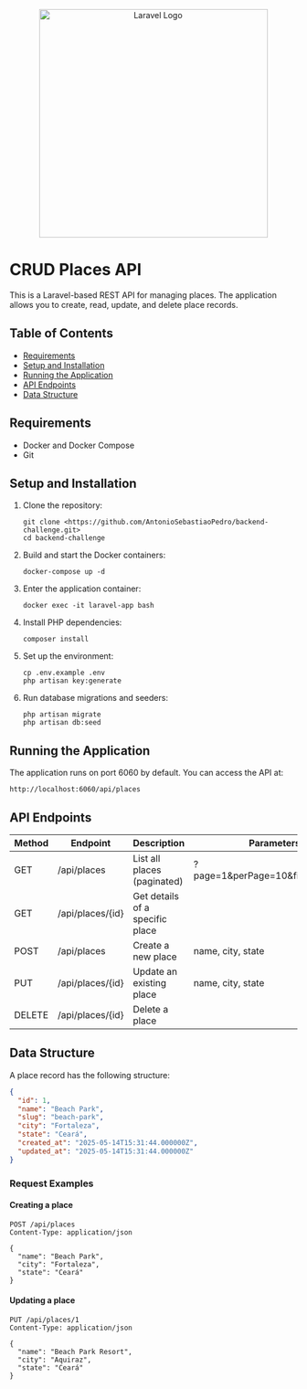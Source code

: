 <p align="center"><a href="https://laravel.com" target="_blank"><img src="https://raw.githubusercontent.com/laravel/art/master/logo-lockup/5%20SVG/2%20CMYK/1%20Full%20Color/laravel-logolockup-cmyk-red.svg" width="400" alt="Laravel Logo"></a></p>

# CRUD Places API

This is a Laravel-based REST API for managing places. The application allows you to create, read, update, and delete place records.

## Table of Contents

- [Requirements](#requirements)
- [Setup and Installation](#setup-and-installation)
- [Running the Application](#running-the-application)
- [API Endpoints](#api-endpoints)
- [Data Structure](#data-structure)

## Requirements

- Docker and Docker Compose
- Git

## Setup and Installation

1. Clone the repository:
   ```
   git clone <https://github.com/AntonioSebastiaoPedro/backend-challenge.git>
   cd backend-challenge
   ```

2. Build and start the Docker containers:
   ```
   docker-compose up -d
   ```

3. Enter the application container:
   ```
   docker exec -it laravel-app bash
   ```

4. Install PHP dependencies:
   ```
   composer install
   ```

5. Set up the environment:
   ```
   cp .env.example .env
   php artisan key:generate
   ```

6. Run database migrations and seeders:
   ```
   php artisan migrate
   php artisan db:seed
   ```

## Running the Application

The application runs on port 6060 by default. You can access the API at:

```
http://localhost:6060/api/places
```

## API Endpoints

| Method | Endpoint         | Description                             | Parameters                          |
|--------|------------------|-----------------------------------------|-------------------------------------|
| GET    | /api/places      | List all places (paginated)             | ?page=1&perPage=10&filter=keyword   |
| GET    | /api/places/{id} | Get details of a specific place         |                                     |
| POST   | /api/places      | Create a new place                      | name, city, state                   |
| PUT    | /api/places/{id} | Update an existing place                | name, city, state                   |
| DELETE | /api/places/{id} | Delete a place                          |                                     |

## Data Structure

A place record has the following structure:

```json
{
  "id": 1,
  "name": "Beach Park",
  "slug": "beach-park",
  "city": "Fortaleza",
  "state": "Ceará",
  "created_at": "2025-05-14T15:31:44.000000Z",
  "updated_at": "2025-05-14T15:31:44.000000Z"
}
```

### Request Examples

#### Creating a place

```http
POST /api/places
Content-Type: application/json

{
  "name": "Beach Park",
  "city": "Fortaleza",
  "state": "Ceará"
}
```

#### Updating a place

```http
PUT /api/places/1
Content-Type: application/json

{
  "name": "Beach Park Resort",
  "city": "Aquiraz",
  "state": "Ceará"
}
```
